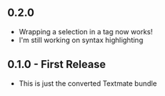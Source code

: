 ## 0.2.0
* Wrapping a selection in a tag now works!
* I'm still working on syntax highlighting

## 0.1.0 - First Release
* This is just the converted Textmate bundle

